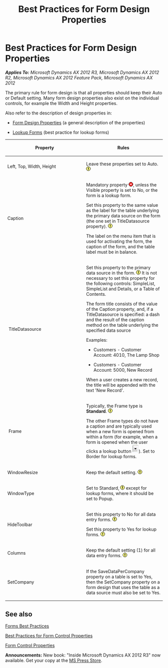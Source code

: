 ﻿---
title: Best Practices for Form Design Properties
TOCTitle: Form Design Properties
ms:assetid: c7aa8971-6086-4a9e-927f-83247b17ab57
ms:mtpsurl: https://msdn.microsoft.com/en-us/library/Aa866960(v=AX.60)
ms:contentKeyID: 35251150
ms.date: 05/18/2015
mtps_version: v=AX.60
---

# Best Practices for Form Design Properties 


_**Applies To:** Microsoft Dynamics AX 2012 R3, Microsoft Dynamics AX 2012 R2, Microsoft Dynamics AX 2012 Feature Pack, Microsoft Dynamics AX 2012_

The primary rule for form design is that all properties should keep their Auto or Default setting. Many form design properties also exist on the individual controls, for example the Width and Height properties.

Also refer to the description of design properties in:

  - [Form Design Properties](form-design-properties.md) (a general description of the properties)

  - [Lookup Forms](best-practices-for-lookup-forms.md) (best practice for lookup forms)

<table>
<colgroup>
<col style="width: 50%" />
<col style="width: 50%" />
</colgroup>
<thead>
<tr class="header">
<th><p>Property</p></th>
<th><p>Rules</p></th>
</tr>
</thead>
<tbody>
<tr class="odd">
<td><p>Left, Top, Width, Height</p></td>
<td><p>Leave these properties set to Auto. <img src="images/Aa658028.WarningIcon(en-us,AX.60).gif" title="Warning icon" alt="Warning icon" /></p></td>
</tr>
<tr class="even">
<td><p>Caption</p></td>
<td><p>Mandatory property <img src="images/Aa872655.ErrorIcon(AX.60).gif" title="Error icon" alt="Error icon" />, unless the Visible property is set to No, or the form is a lookup form.</p>
<p>Set this property to the same value as the label for the table underlying the primary data source on the form (the one set in TitleDatasource property). <img src="images/Aa658028.WarningIcon(en-us,AX.60).gif" title="Warning icon" alt="Warning icon" /></p>
<p>The label on the menu item that is used for activating the form, the caption of the form, and the table label must be in balance.</p></td>
</tr>
<tr class="odd">
<td><p><span id="rx33titleds"></span> TitleDatasource</p></td>
<td><p>Set this property to the primary data source in the form. <img src="images/Aa658028.WarningIcon(en-us,AX.60).gif" title="Warning icon" alt="Warning icon" /> It is not necessary to set this property for the following controls: SimpleList, SimpleList and Details, or a Table of Contents.</p>
<p>The form title consists of the value of the Caption property, and, if a TitleDatasource is specified: a dash and the result of the caption method on the table underlying the specified data source</p>
<p>Examples:</p>
<ul>
<li><p>Customers - Customer Account: 4010, The Lamp Shop</p></li>
<li><p>Customers - Customer Account: 5000, New Record</p></li>
</ul>
<p>When a user creates a new record, the title will be appended with the text 'New Record'.</p></td>
</tr>
<tr class="even">
<td><p><span id="yb55framestd"></span> Frame</p></td>
<td><p>Typically, the Frame type is <strong>Standard</strong>. <img src="images/Aa658028.WarningIcon(en-us,AX.60).gif" title="Warning icon" alt="Warning icon" /></p>
<p>The other Frame types do not have a caption and are typically used when a new form is opened from within a form (for example, when a form is opened when the user clicks a lookup button <img src="images/Aa597861.LOOKUP(en-us,AX.60).gif" title="Lookup button" alt="Lookup button" />). Set to Border for lookup forms.</p></td>
</tr>
<tr class="odd">
<td><p>WindowResize</p></td>
<td><p>Keep the default setting. <img src="images/Aa658028.WarningIcon(en-us,AX.60).gif" title="Warning icon" alt="Warning icon" /></p></td>
</tr>
<tr class="even">
<td><p>WindowType</p></td>
<td><p><span id="yb25formpropstdwt"></span>Set to Standard, <img src="images/Aa658028.WarningIcon(en-us,AX.60).gif" title="Warning icon" alt="Warning icon" /> except for lookup forms, where it should be set to Popup.</p></td>
</tr>
<tr class="odd">
<td><p>HideToolbar</p></td>
<td><p>Set this property to No for all data entry forms. <img src="images/Aa658028.WarningIcon(en-us,AX.60).gif" title="Warning icon" alt="Warning icon" /></p>
<p>Set this property to Yes for lookup forms. <img src="images/Aa658028.WarningIcon(en-us,AX.60).gif" title="Warning icon" alt="Warning icon" /></p></td>
</tr>
<tr class="even">
<td><p>Columns</p></td>
<td><p>Keep the default setting (1) for all data entry forms. <img src="images/Aa658028.WarningIcon(en-us,AX.60).gif" title="Warning icon" alt="Warning icon" /></p></td>
</tr>
<tr class="odd">
<td><p>SetCompany</p></td>
<td><p>If the SaveDataPerCompany property on a table is set to Yes, then the SetCompany property on a form design that uses the table as a data source must also be set to Yes.</p></td>
</tr>
</tbody>
</table>


## See also

[Forms Best Practices](forms-best-practices.md)

[Best Practices for Form Control Properties](best-practices-for-form-control-properties.md)

[Form Control Properties](form-control-properties.md)

  
**Announcements:** New book: "Inside Microsoft Dynamics AX 2012 R3" now available. Get your copy at the [MS Press Store](https://www.microsoftpressstore.com/store/inside-microsoft-dynamics-ax-2012-r3-9780735685109).

